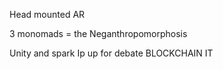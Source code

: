 
Head mounted AR 

3 monomads = the Neganthropomorphosis

Unity and spark
Ip up for debate
BLOCKCHAIN IT